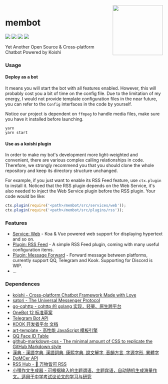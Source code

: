 <img align="right" width="160" src="http://q.qlogo.cn/headimg_dl?dst_uin=1470738407&spec=640">

<h1>
membot
</h1>

![](https://img.shields.io/badge/build-passing-brightgreen.svg)
![](https://img.shields.io/github/issues/memset0/membot?color=blue)
![](https://img.shields.io/github/languages/code-size/memset0/membot?color=blueviolet)
![](https://img.shields.io/badge/license-AGPL_V3.0-lightgrey.svg)

Yet Another Open Source & Cross-platform Chatbot Powered by Koishi

### Usage

#### Deploy as a bot

It means you will start the bot with all features enabled. However, this will probably cost you a bit of time on the config file. Due to the limitation of my energy, I would not provide template configuration files in the near future, you can refer to the `Config` interfaces in the code by yourself.

Notice our project is dependent on `ffmpeg` to handle media files, make sure you have it installed before launching.

```shell
yarn
yarn start
```

#### Use as a koishi plugin

In order to make my bot's development more light-weighted and convenient, there are various complex calling relationships in code. Therefore, we strongly recommend you that you should clone the whole repository and keep its directory structure unchanged.

For example, if you just want to enable its RSS Feed feature, use `ctx.plugin` to install it. Noticed that the RSS plugin depends on the Web Service, it's also needed to inject the Web Service plugin before the RSS plugin. Your code would be like:

```typescript
ctx.plugin(require('<path>/membot/src/services/web'));
ctx.plugin(require('<path>/membot/src/plugins/rss'));
```

### Features

* [Service: Web](./src/services/web) - Koa & Vue powered web support for displaying hypertext and so on.
* [Plugin: RSS Feed](./src/plugins/rss) - A simple RSS Feed plugin, coming with many useful configuration items.
* [Plugin: Message Forward](./src/plugins/forward) - Forward message between platforms, currently support QQ, Telegram and Kook. Supporting for Discord is WIP.
* ...

### Dependences

* [koishi - Cross-platform Chatbot Framework Made with Love](https://github.com/koishijs/koishi)
* [satori - The Universal Messenger Protocol](https://github.com/satorijs/satori)
* [go-cqhttp - cqhttp 的 golang 实现，轻量、原生跨平台](https://github.com/Mrs4s/go-cqhttp)
* [OneBot 12 标准草案](https://12.onebot.dev/)
* [Telegram Bot API](https://core.telegram.org/bots/api)
* [KOOK 开发者平台 文档](https://developer.kookapp.cn/doc/intro)
* [art-template - 高性能 JavaScript 模板引擎](https://aui.github.io/art-template/)
* [QQ Face ID Table](https://qq-face.vercel.app/)
* [github-markdown-css - The minimal amount of CSS to replicate the GitHub Markdown style](https://github.com/sindresorhus/github-markdown-css)
* [漢典 - 漢語字典, 漢語詞典, 康熙字典, 說文解字, 音韻方言, 字源字形, 異體字](https://www.zdic.net)
* [DoMCer API](http://api.domcer.com/)
* [RSS Hub - 🍰 万物皆可 RSS](https://docs.rsshub.app/)
* [小嘿作文生成器 - 可根据输入的主题谓语、主题宾语，自动随机生成海量作文。适用于中学考试议论文的学习与研究](https://zuowen.jackjyq.com/)
<!-- * [王斌给您对对联 -_-!](https://ai.binwang.me/couplet/) -->
<!-- * [文学网 - 文言文字典](https://wyw.hwxnet.com/) -->

